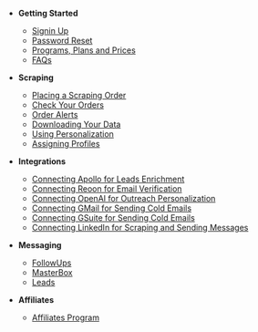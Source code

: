- **Getting Started**
  - [Signin Up](getting-started/signin-up.md)
  - [Password Reset](getting-started/reset-password.md)
  - [Programs, Plans and Prices](getting-started/programs-plans-prices.md)
  - [FAQs](getting-started/faqs.md)

- **Scraping**
  - [Placing a Scraping Order](scraping/placing-a-scraping-order.md)
  - [Check Your Orders](scraping/check-your-orders.md)
  - [Order Alerts](scraping/order-alerts.md)
  - [Downloading Your Data](scraping/downloading-your-data.md)
  - [Using Personalization](scraping/using-personalization.md)
  - [Assigning Profiles](scraping/assigning-profiles.md)

- **Integrations**
  - [Connecting Apollo for Leads Enrichment](integrations/apollo.md)
  - [Connecting Reoon for Email Verification](integrations/reoon.md)
  - [Connecting OpenAI for Outreach Personalization](integrations/openai.md)
  - [Connecting GMail for Sending Cold Emails](integrations/gmail.md)
  - [Connecting GSuite for Sending Cold Emails](integrations/gsuite.md)
  - [Connecting LinkedIn for Scraping and Sending Messages](integrations/linkedin.md)

- **Messaging**
  - [FollowUps](messaging/followups.md)
  - [MasterBox](messaging/masterbox.md)
  - [Leads](messaging/leads.md)

- **Affiliates**
  - [Affiliates Program](affiliates/affiliates-program.md)
